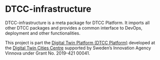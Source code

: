 # DTCC-infrastructure

DTCC-infrastructure is a meta package for DTCC Platform. It imports all other DTCC
packages and provides a common interface to DevOps, deployment and other functionalities.

This project is part the
[Digital Twin Platform (DTCC Platform)](https://github.com/dtcc-platform/)
developed at the
[Digital Twin Cities Centre](https://dtcc.chalmers.se/)
supported by Sweden’s Innovation Agency Vinnova under Grant No. 2019-421 00041.
